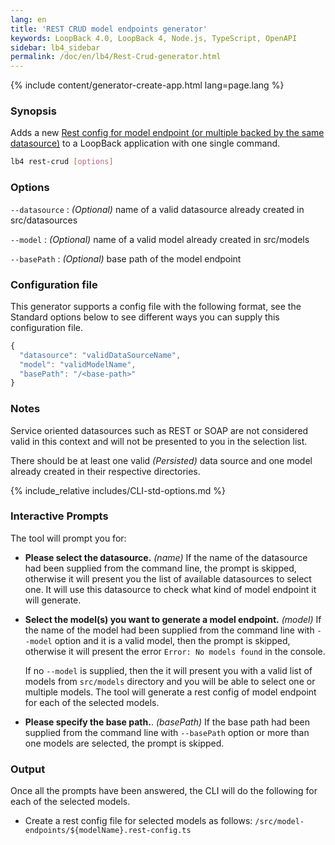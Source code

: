 ```yaml
---
lang: en
title: 'REST CRUD model endpoints generator'
keywords: LoopBack 4.0, LoopBack 4, Node.js, TypeScript, OpenAPI
sidebar: lb4_sidebar
permalink: /doc/en/lb4/Rest-Crud-generator.html
---
```


{% include content/generator-create-app.html lang=page.lang %}

### Synopsis

Adds a new
[Rest config for model endpoint (or multiple backed by the same datasource)](Creating-CRUD-REST-apis.md)
to a LoopBack application with one single command.

```sh
lb4 rest-crud [options]
```

### Options

`--datasource` : _(Optional)_ name of a valid datasource already created in
src/datasources

`--model` : _(Optional)_ name of a valid model already created in src/models

`--basePath` : _(Optional)_ base path of the model endpoint

### Configuration file

This generator supports a config file with the following format, see the
Standard options below to see different ways you can supply this configuration
file.

```ts
{
  "datasource": "validDataSourceName",
  "model": "validModelName",
  "basePath": "/<base-path>"
}
```

### Notes

Service oriented datasources such as REST or SOAP are not considered valid in
this context and will not be presented to you in the selection list.

There should be at least one valid _(Persisted)_ data source and one model
already created in their respective directories.

{% include_relative includes/CLI-std-options.md %}

### Interactive Prompts

The tool will prompt you for:

- **Please select the datasource.** _(name)_ If the name of the datasource had
  been supplied from the command line, the prompt is skipped, otherwise it will
  present you the list of available datasources to select one. It will use this
  datasource to check what kind of model endpoint it will generate.

- **Select the model(s) you want to generate a model endpoint.** _(model)_ If
  the name of the model had been supplied from the command line with `--model`
  option and it is a valid model, then the prompt is skipped, otherwise it will
  present the error `Error: No models found` in the console.

  If no `--model` is supplied, then the it will present you with a valid list of
  models from `src/models` directory and you will be able to select one or
  multiple models. The tool will generate a rest config of model endpoint for
  each of the selected models.

- **Please specify the base path.**. _(basePath)_ If the base path had been
  supplied from the command line with `--basePath` option or more than one
  models are selected, the prompt is skipped.

### Output

Once all the prompts have been answered, the CLI will do the following for each
of the selected models.

- Create a rest config file for selected models as follows:
  `/src/model-endpoints/${modelName}.rest-config.ts`
